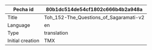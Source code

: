 |Pecha id | 80b1dc514de54cf1802c666b4b2a948a
| --- | --- 
|Title | Toh_152-The_Questions_of_Sagaramati-v2 
|Language | en
|Type | translation
|Initial creation | TMX